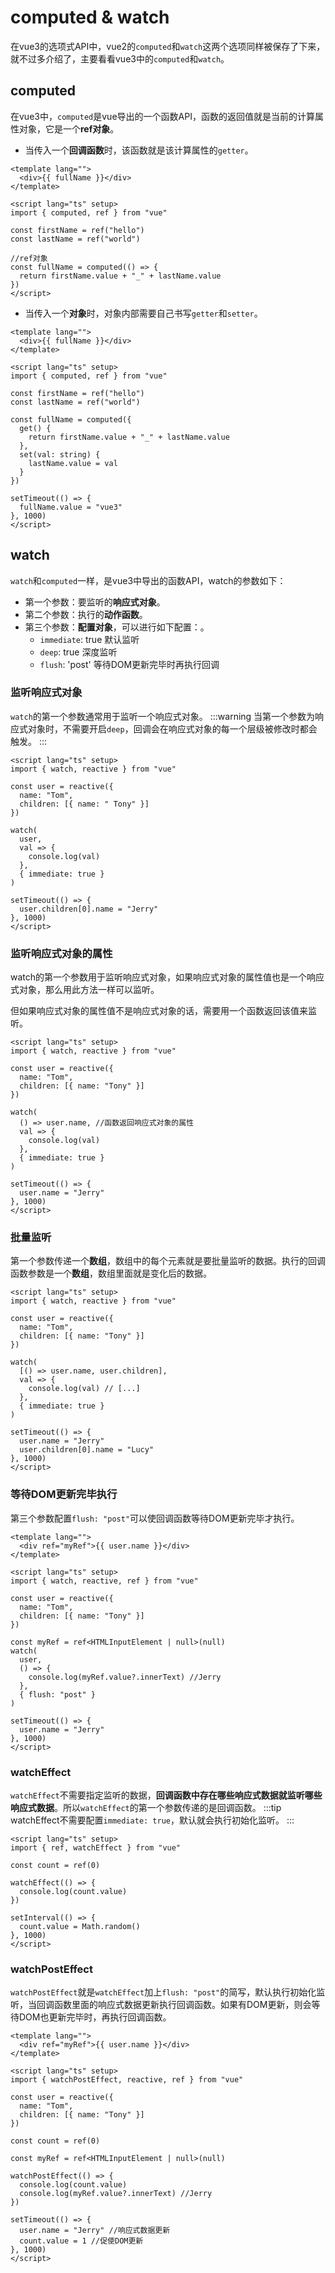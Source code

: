 # computed & watch
在vue3的选项式API中，vue2的`computed`和`watch`这两个选项同样被保存了下来，就不过多介绍了，主要看看vue3中的`computed`和`watch`。

## computed
在vue3中，`computed`是vue导出的一个函数API，函数的返回值就是当前的计算属性对象，它是一个**ref对象**。

* 当传入一个**回调函数**时，该函数就是该计算属性的`getter`。
```vue
<template lang="">
  <div>{{ fullName }}</div>
</template>

<script lang="ts" setup>
import { computed, ref } from "vue"

const firstName = ref("hello")
const lastName = ref("world")

//ref对象
const fullName = computed(() => {
  return firstName.value + "_" + lastName.value
})
</script>
```

* 当传入一个**对象**时，对象内部需要自己书写`getter`和`setter`。
```vue
<template lang="">
  <div>{{ fullName }}</div>
</template>

<script lang="ts" setup>
import { computed, ref } from "vue"

const firstName = ref("hello")
const lastName = ref("world")

const fullName = computed({
  get() {
    return firstName.value + "_" + lastName.value
  },
  set(val: string) {
    lastName.value = val
  }
})

setTimeout(() => {
  fullName.value = "vue3"
}, 1000)
</script>
```

## watch
`watch`和`computed`一样，是vue3中导出的函数API，watch的参数如下：
* 第一个参数：要监听的**响应式对象**。
* 第二个参数：执行的**动作函数**。
* 第三个参数：**配置对象**，可以进行如下配置：。
  * `immediate`: true 默认监听
  * `deep`: true 深度监听
  * `flush`: 'post' 等待DOM更新完毕时再执行回调

### 监听响应式对象
`watch`的第一个参数通常用于监听一个响应式对象。
:::warning
当第一个参数为响应式对象时，不需要开启`deep`，回调会在响应式对象的每一个层级被修改时都会触发。
:::
```vue
<script lang="ts" setup>
import { watch, reactive } from "vue"

const user = reactive({
  name: "Tom",
  children: [{ name: " Tony" }]
})

watch(
  user,
  val => {
    console.log(val)
  },
  { immediate: true }
)

setTimeout(() => {
  user.children[0].name = "Jerry"
}, 1000)
</script>
```

### 监听响应式对象的属性
watch的第一个参数用于监听响应式对象，如果响应式对象的属性值也是一个响应式对象，那么用此方法一样可以监听。

但如果响应式对象的属性值不是响应式对象的话，需要用一个函数返回该值来监听。
```vue
<script lang="ts" setup>
import { watch, reactive } from "vue"

const user = reactive({
  name: "Tom",
  children: [{ name: "Tony" }]
})

watch(
  () => user.name, //函数返回响应式对象的属性
  val => {
    console.log(val)
  },
  { immediate: true }
)

setTimeout(() => {
  user.name = "Jerry"
}, 1000)
</script>
```

### 批量监听
第一个参数传递一个**数组**，数组中的每个元素就是要批量监听的数据。执行的回调函数参数是一个**数组**，数组里面就是变化后的数据。
```vue
<script lang="ts" setup>
import { watch, reactive } from "vue"

const user = reactive({
  name: "Tom",
  children: [{ name: "Tony" }]
})

watch(
  [() => user.name, user.children],
  val => {
    console.log(val) // [...]
  },
  { immediate: true }
)

setTimeout(() => {
  user.name = "Jerry"
  user.children[0].name = "Lucy"
}, 1000)
</script>
```

### 等待DOM更新完毕执行
第三个参数配置`flush: "post"`可以使回调函数等待DOM更新完毕才执行。
```vue
<template lang="">
  <div ref="myRef">{{ user.name }}</div>
</template>

<script lang="ts" setup>
import { watch, reactive, ref } from "vue"

const user = reactive({
  name: "Tom",
  children: [{ name: "Tony" }]
})

const myRef = ref<HTMLInputElement | null>(null)
watch(
  user,
  () => {
    console.log(myRef.value?.innerText) //Jerry
  },
  { flush: "post" }
)

setTimeout(() => {
  user.name = "Jerry"
}, 1000)
</script>
```

### watchEffect
`watchEffect`不需要指定监听的数据，**回调函数中存在哪些响应式数据就监听哪些响应式数据**。所以`watchEffect`的第一个参数传递的是回调函数。
:::tip
watchEffect不需要配置`immediate: true`，默认就会执行初始化监听。
:::
```vue
<script lang="ts" setup>
import { ref, watchEffect } from "vue"

const count = ref(0)

watchEffect(() => {
  console.log(count.value)
})

setInterval(() => {
  count.value = Math.random()
}, 1000)
</script>
```

### watchPostEffect
`watchPostEffect`就是`watchEffect`加上`flush: "post"`的简写，默认执行初始化监听，当回调函数里面的响应式数据更新执行回调函数。如果有DOM更新，则会等待DOM也更新完毕时，再执行回调函数。
```vue
<template lang="">
  <div ref="myRef">{{ user.name }}</div>
</template>

<script lang="ts" setup>
import { watchPostEffect, reactive, ref } from "vue"

const user = reactive({
  name: "Tom",
  children: [{ name: "Tony" }]
})

const count = ref(0)

const myRef = ref<HTMLInputElement | null>(null)

watchPostEffect(() => {
  console.log(count.value)
  console.log(myRef.value?.innerText) //Jerry
})

setTimeout(() => {
  user.name = "Jerry" //响应式数据更新
  count.value = 1 //促使DOM更新
}, 1000)
</script>
```